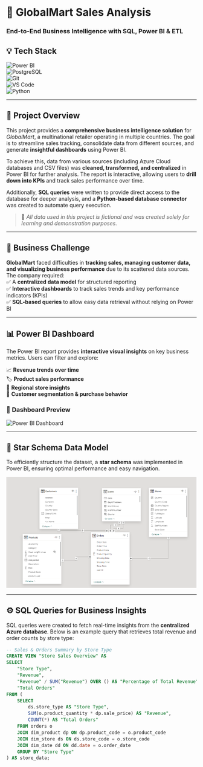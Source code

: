 # 🛒 GlobalMart Sales Analysis  
### End-to-End Business Intelligence with SQL, Power BI & ETL  

## 💡 Tech Stack  

![Power BI](https://img.shields.io/badge/Power_BI-FF9900?style=for-the-badge&logo=powerbi&logoColor=white)  
![PostgreSQL](https://img.shields.io/badge/PostgreSQL-3776AB?style=for-the-badge&logo=postgresql&logoColor=white)  
![Git](https://img.shields.io/badge/Git-B1361E?style=for-the-badge&logo=git&logoColor=white)  
![VS Code](https://img.shields.io/badge/VSCode-2962FF?style=for-the-badge&logo=visual%20studio&logoColor=white)  
![Python](https://img.shields.io/badge/Python-3776AB?style=for-the-badge&logo=python&logoColor=white)  

---

## 📌 Project Overview  

This project provides a **comprehensive business intelligence solution** for *GlobalMart*, a multinational retailer operating in multiple countries. The goal is to streamline sales tracking, consolidate data from different sources, and generate **insightful dashboards** using Power BI.

To achieve this, data from various sources (including Azure Cloud databases and CSV files) was **cleaned, transformed, and centralized** in Power BI for further analysis. The report is interactive, allowing users to **drill down into KPIs** and track sales performance over time.

Additionally, **SQL queries** were written to provide direct access to the database for deeper analysis, and a **Python-based database connector** was created to automate query execution.

> 🔹 *All data used in this project is fictional and was created solely for learning and demonstration purposes.*

---

## 🏬 Business Challenge  

**GlobalMart** faced difficulties in **tracking sales, managing customer data, and visualizing business performance** due to its scattered data sources.  
The company required:  
✅ A **centralized data model** for structured reporting  
✅ **Interactive dashboards** to track sales trends and key performance indicators (KPIs)  
✅ **SQL-based queries** to allow easy data retrieval without relying on Power BI  

---

## 📊 Power BI Dashboard  

The Power BI report provides **interactive visual insights** on key business metrics. Users can filter and explore:  

📈 **Revenue trends over time**  
🏷️ **Product sales performance**  
📍 **Regional store insights**  
👥 **Customer segmentation & purchase behavior**  

### 🔹 **Dashboard Preview**  

![Power BI Dashboard](images-readme/powerbi-dashboard.png)  

---

## 🔹 Star Schema Data Model  

To efficiently structure the dataset, a **star schema** was implemented in Power BI, ensuring optimal performance and easy navigation.  

![Star Schema Model](sales/data_model.png)  

---

## ⚙️ SQL Queries for Business Insights  

SQL queries were created to fetch real-time insights from the **centralized Azure database**. Below is an example query that retrieves total revenue and order counts by store type:  

```sql
-- Sales & Orders Summary by Store Type
CREATE VIEW "Store Sales Overview" AS
SELECT 
    "Store Type",
    "Revenue",
    "Revenue" / SUM("Revenue") OVER () AS "Percentage of Total Revenue",
    "Total Orders"
FROM (
    SELECT 
        ds.store_type AS "Store Type",
        SUM(o.product_quantity * dp.sale_price) AS "Revenue", 
        COUNT(*) AS "Total Orders"
    FROM orders o
    JOIN dim_product dp ON dp.product_code = o.product_code
    JOIN dim_store ds ON ds.store_code = o.store_code
    JOIN dim_date dd ON dd.date = o.order_date
    GROUP BY "Store Type"
) AS store_data;
